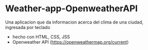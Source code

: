 # Weather-app-OpenweatherAPI
Una aplicacion que da informacion acerca del clima de una ciudad, ingresada por teclado

- hecho con HTML, CSS, JSS
- Openweather API (https://openweathermap.org/current)